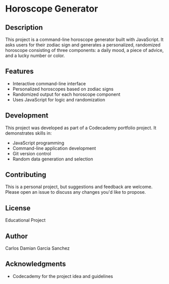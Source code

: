 # Horoscope Generator

## Description

This project is a command-line horoscope generator built with JavaScript. It asks users for their zodiac sign and generates a personalized, randomized horoscope consisting of three components: a daily mood, a piece of advice, and a lucky number or color.

## Features

- Interactive command-line interface
- Personalized horoscopes based on zodiac signs
- Randomized output for each horoscope component
- Uses JavaScript for logic and randomization

## Development

This project was developed as part of a Codecademy portfolio project. It demonstrates skills in:

- JavaScript programming
- Command-line application development
- Git version control
- Random data generation and selection

## Contributing

This is a personal project, but suggestions and feedback are welcome. Please open an issue to discuss any changes you'd like to propose.

## License

Educational Project

## Author

Carlos Damian Garcia Sanchez

## Acknowledgments

- Codecademy for the project idea and guidelines
